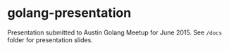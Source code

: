 # golang-presentation

Presentation submitted to Austin Golang Meetup for June 2015. See `/docs` folder for presentation slides.
